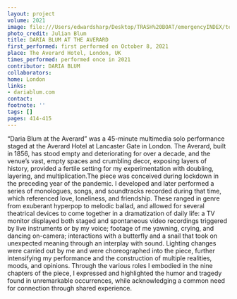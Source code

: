 ```yaml
---
layout: project
volume: 2021
image: file:///Users/edwardsharp/Desktop/TRASH%20BOAT/emergencyINDEX/ten_plus/guts/Links/1665435105773_DariaBlum_Averard_EmergencyIndex.tif
photo_credit: Julian Blum
title: DARIA BLUM AT THE AVERARD
first_performed: first performed on October 8, 2021
place: The Averard Hotel, London, UK
times_performed: performed once in 2021
contributor: DARIA BLUM
collaborators:
home: London
links:
- dariablum.com
contact:
footnote: ''
tags: []
pages: 414-415
---
```

“Daria Blum at the Averard” was a 45-minute multimedia solo performance staged at the Averard Hotel at Lancaster Gate in London. The Averard, built in 1856, has stood empty and deteriorating for over a decade, and the venue’s vast, empty spaces and crumbling decor, exposing layers of history, provided a fertile setting for my experimentation with doubling, layering, and multiplication.The piece was conceived during lockdown in the preceding year of the pandemic. I developed and later performed a series of monologues, songs, and soundtracks recorded during that time, which referenced love, loneliness, and friendship. These ranged in genre from exuberant hyperpop to melodic ballad, and allowed for several theatrical devices to come together in a dramatization of daily life: a TV monitor displayed both staged and spontaneous video recordings triggered by live instruments or by my voice; footage of me yawning, crying, and dancing on-camera; interactions with a butterfly and a snail that took on unexpected meaning through an interplay with sound. Lighting changes were carried out by me and were choreographed into the piece, further intensifying my performance and the construction of multiple realities, moods, and opinions. Through the various roles I embodied in the nine chapters of the piece, I expressed and highlighted the humor and tragedy found in unremarkable occurrences, while acknowledging a common need for connection through shared experience.